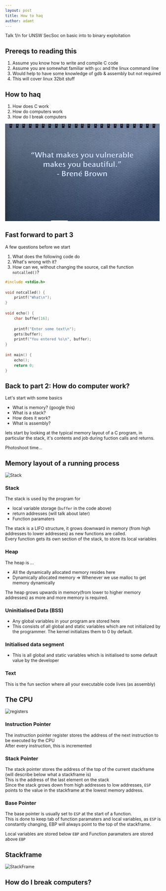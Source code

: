 ```yaml
---
layout: post
title: How to haq
author: adamt
---
```


Talk 1/n for UNSW SecSoc on basic into to binary exploitation

Prereqs to reading this
---------------------------

1. Assume you know how to write and compile C code
2. Assume you are somewhat familiar with `gcc` and the linux command line
3. Would help to have some knowledge of gdb & assembly but not required
4. This will cover linux 32bit stuff

How to haq
------------------

1. How does C work
2. How do computers work
3. How do I break computers

![noteasyfuckingrunagain](../static/beautiful.jpg)

Fast forward to part 3
--------------------------

A few questions before we start

1. What does the following code do
2. What's wrong with it?
3. How can we, without changing the source, call the function `notcalled()`?

```c
#include <stdio.h>

void notcalled() {
    printf("What\n");
}

void echo() {
    char buffer[16];

    printf("Enter some text\n");
    gets(buffer);
    printf("You entered %s\n", buffer);
}

int main() {
    echo();
    return 0;
}
```

Back to part 2: How do computer work?
---------------------------------

Let's start with some basics

* What is memory? (google this)
* What is a stack? 
* How does it work?
* What is assembly?

lets start by looking at the typical memory layout of a C program, in particular the stack, it's contents and job during fuction calls and returns. 

Photoshoot time...
## Memory layout of a running process

![Stack](http://i.stack.imgur.com/1Yz9K.gif)



### Stack

The stack is used by the program for 

* local variable storage (`buffer` in the code above)
* return addresses (will talk about later)
* Function paramaters

The stack is a LIFO structure, it grows downward in memory (from high addresses to lower addresses) as new functions are called. <br />
Every function gets its own section of the stack, to store its local variables

### Heap

The heap is ...

* All the dynamically allocated memory resides here
* Dynamically allocated memory => Whenever we use malloc to get memory dynamically

The heap grows upwards in memory(from lower to higher memory addresses) as more and more memory is required.

### Uninitialised Data (BSS)

* Any global variables in your program are stored here
* This consists of all global and static variables which are not initialized by the programmer. The kernel initializes them to 0 by default.

### Initialised data segment

* This is all global and static variables which is initialised to some default value by the developer

### Text

This is the fun section where all your executable code lives (as assembly)


## The CPU

![registers](http://flint.cs.yale.edu/cs421/papers/x86-asm/x86-registers.png)

### Instruction Pointer

The instruction pointer register stores the address of the next instruction to be executed by the CPU<br />
After every instruction, this is incremented

### Stack Pointer

The stack pointer stores the address of the top of the current stackframe (will describe below what a stackframe is)<br />
This is the address of the last element on the stack<br />
Since the stack grows down from high addresses to low addresses, `ESP` points to the value in the stackframe at the lowest memory address.

### Base Pointer

The base pointer is usually set to `ESP` at the start of a function.<br />
This is done to keep tab of function paramaters and local variables, as `ESP` is constantly changing, EBP will always point to the top of the stackframe. <br />

Local variables are stored below `EBP` and Function paramaters are stored above `EBP`

## Stackframe

![StackFrame](http://flint.cs.yale.edu/cs421/papers/x86-asm/stack-convention.png)



How do I break computers?
---------------------------------









